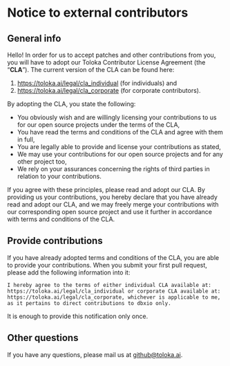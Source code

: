 # Notice to external contributors


## General info

Hello! In order for us to accept patches and other contributions from you, you will have to adopt our Toloka Contributor License Agreement (the “**CLA**”). The current version of the CLA can be found here:
1) https://toloka.ai/legal/cla_individual (for individuals) and 
2) https://toloka.ai/legal/cla_corporate (for corporate contributors).

By adopting the CLA, you state the following:

* You obviously wish and are willingly licensing your contributions to us for our open source projects under the terms of the CLA,
* You have read the terms and conditions of the CLA and agree with them in full,
* You are legally able to provide and license your contributions as stated,
* We may use your contributions for our open source projects and for any other project too,
* We rely on your assurances concerning the rights of third parties in relation to your contributions.

If you agree with these principles, please read and adopt our CLA. By providing us your contributions, you hereby declare that you have already read and adopt our CLA, and we may freely merge your contributions with our corresponding open source project and use it further in accordance with terms and conditions of the CLA.

## Provide contributions

If you have already adopted terms and conditions of the CLA, you are able to provide your contributions. When you submit your first pull request, please add the following information into it:

```
I hereby agree to the terms of either individual CLA available at: https://toloka.ai/legal/cla_individual or corporate CLA available at: https://toloka.ai/legal/cla_corporate, whichever is applicable to me, as it pertains to direct contributions to dbxio only.
```

It is enough to provide this notification only once.

## Other questions

If you have any questions, please mail us at github@toloka.ai.